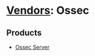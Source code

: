 # [Vendors](README.md): Ossec

## Products

- [Ossec Server](../products/4c2934cd-e2c5-411f-b430-68ca26770c41.md)
